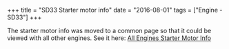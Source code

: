 +++
title = "SD33 Starter motor info"
date = "2016-08-01"
tags = ["Engine - SD33"]
+++

The starter motor info was moved to a common page so that it could be viewed with all other engines. See it here: [All Engines Starter Motor Info][Wiki: all starters]

[Wiki: all starters]: /wiki/other/starter-motor-info
